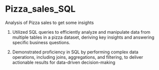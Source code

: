 # Pizza_sales_SQL
Analysis of Pizza sales to get some insights 

1. Utilized SQL queries to efficiently analyze and manipulate data from multiple tables in a pizza dataset, deriving key insights and answering specific business questions.

2. Demonstrated proficiency in SQL by performing complex data operations, including joins, aggregations, and filtering, to deliver actionable results for data-driven decision-making
